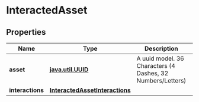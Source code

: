 
# InteractedAsset

## Properties
Name | Type | Description | Notes
------------ | ------------- | ------------- | -------------
**asset** | [**java.util.UUID**](java.util.UUID.md) | A uuid model. 36 Characters (4 Dashes, 32 Numbers/Letters)  |  [optional]
**interactions** | [**InteractedAssetInteractions**](InteractedAssetInteractions.md) |  |  [optional]



